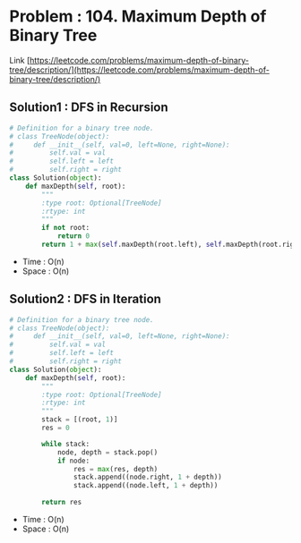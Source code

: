 # Problem : 104. Maximum Depth of Binary Tree
Link [https://leetcode.com/problems/maximum-depth-of-binary-tree/description/](https://leetcode.com/problems/maximum-depth-of-binary-tree/description/)

## Solution1 : DFS in Recursion
```python
# Definition for a binary tree node.
# class TreeNode(object):
#     def __init__(self, val=0, left=None, right=None):
#         self.val = val
#         self.left = left
#         self.right = right
class Solution(object):
    def maxDepth(self, root):
        """
        :type root: Optional[TreeNode]
        :rtype: int
        """
        if not root:
            return 0
        return 1 + max(self.maxDepth(root.left), self.maxDepth(root.right))
```
- Time : O(n)
- Space : O(n)

## Solution2 : DFS in Iteration
```python
# Definition for a binary tree node.
# class TreeNode(object):
#     def __init__(self, val=0, left=None, right=None):
#         self.val = val
#         self.left = left
#         self.right = right
class Solution(object):
    def maxDepth(self, root):
        """
        :type root: Optional[TreeNode]
        :rtype: int
        """
        stack = [(root, 1)]
        res = 0

        while stack:
            node, depth = stack.pop()
            if node:
                res = max(res, depth)
                stack.append((node.right, 1 + depth))
                stack.append((node.left, 1 + depth))
        
        return res
```
- Time : O(n)
- Space : O(n)
